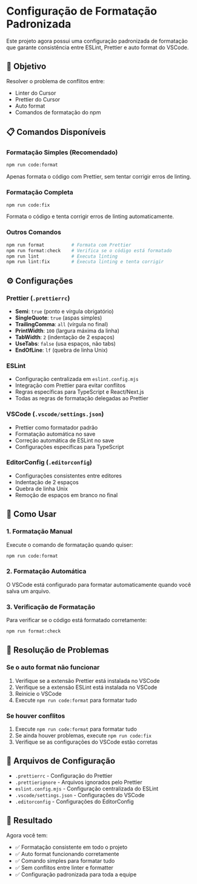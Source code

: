 # Configuração de Formatação Padronizada

Este projeto agora possui uma configuração padronizada de formatação que garante consistência entre ESLint, Prettier e auto format do VSCode.

## 🎯 Objetivo

Resolver o problema de conflitos entre:

- Linter do Cursor
- Prettier do Cursor
- Auto format
- Comandos de formatação do npm

## 📋 Comandos Disponíveis

### Formatação Simples (Recomendado)

```bash
npm run code:format
```

Apenas formata o código com Prettier, sem tentar corrigir erros de linting.

### Formatação Completa

```bash
npm run code:fix
```

Formata o código e tenta corrigir erros de linting automaticamente.

### Outros Comandos

```bash
npm run format          # Formata com Prettier
npm run format:check    # Verifica se o código está formatado
npm run lint            # Executa linting
npm run lint:fix        # Executa linting e tenta corrigir
```

## ⚙️ Configurações

### Prettier (`.prettierrc`)

- **Semi**: `true` (ponto e vírgula obrigatório)
- **SingleQuote**: `true` (aspas simples)
- **TrailingComma**: `all` (vírgula no final)
- **PrintWidth**: `100` (largura máxima da linha)
- **TabWidth**: `2` (indentação de 2 espaços)
- **UseTabs**: `false` (usa espaços, não tabs)
- **EndOfLine**: `lf` (quebra de linha Unix)

### ESLint

- Configuração centralizada em `eslint.config.mjs`
- Integração com Prettier para evitar conflitos
- Regras específicas para TypeScript e React/Next.js
- Todas as regras de formatação delegadas ao Prettier

### VSCode (`.vscode/settings.json`)

- Prettier como formatador padrão
- Formatação automática no save
- Correção automática de ESLint no save
- Configurações específicas para TypeScript

### EditorConfig (`.editorconfig`)

- Configurações consistentes entre editores
- Indentação de 2 espaços
- Quebra de linha Unix
- Remoção de espaços em branco no final

## 🔧 Como Usar

### 1. Formatação Manual

Execute o comando de formatação quando quiser:

```bash
npm run code:format
```

### 2. Formatação Automática

O VSCode está configurado para formatar automaticamente quando você salva um arquivo.

### 3. Verificação de Formatação

Para verificar se o código está formatado corretamente:

```bash
npm run format:check
```

## 🚨 Resolução de Problemas

### Se o auto format não funcionar

1. Verifique se a extensão Prettier está instalada no VSCode
2. Verifique se a extensão ESLint está instalada no VSCode
3. Reinicie o VSCode
4. Execute `npm run code:format` para formatar tudo

### Se houver conflitos

1. Execute `npm run code:format` para formatar tudo
2. Se ainda houver problemas, execute `npm run code:fix`
3. Verifique se as configurações do VSCode estão corretas

## 📝 Arquivos de Configuração

- `.prettierrc` - Configuração do Prettier
- `.prettierignore` - Arquivos ignorados pelo Prettier
- `eslint.config.mjs` - Configuração centralizada do ESLint
- `.vscode/settings.json` - Configurações do VSCode
- `.editorconfig` - Configurações do EditorConfig

## 🎉 Resultado

Agora você tem:

- ✅ Formatação consistente em todo o projeto
- ✅ Auto format funcionando corretamente
- ✅ Comando simples para formatar tudo
- ✅ Sem conflitos entre linter e formatter
- ✅ Configuração padronizada para toda a equipe
